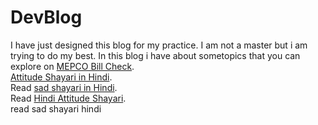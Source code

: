 # DevBlog
I have just designed this blog for my practice. I am not a master but i am trying to do my best. In this blog i have about sometopics that you can explore on <a href="https://mepcobillonlinecheck.pk/"> MEPCO Bill Check</a>.<br>
<a href="https://attitudeshayari.org.in/"> Attitude Shayari in Hindi</a>.<br>
Read <a href="https://sadshyari.com/"> sad shayari in Hindi</a>.<br>
Read <a href="https://attitudeshyari.com/"> Hindi Attitude Shayari</a>.<br>
read sad shayari hindi
